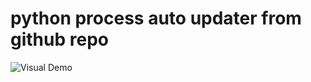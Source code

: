 # python process auto updater from github repo
![Visual Demo](https://github.com/afonsofigs/updater_testes/blob/main/message_change_demo.png?raw=true)